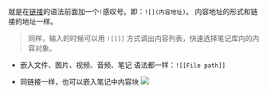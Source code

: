 就是在[链接](如何做/Obsidian软件手册/链接.md)的语法前面加一个`!`感叹号。即：`![](内容地址)`。
内容地址的形式和链接的地址一样。

> 同样，输入的时候可以用 `![[]]` 方式调出内容列表，快速选择笔记库内的内容对象。

- 嵌入文件、图片、视频、音频、笔记
语法都一样：`![[File path]]`

- 同链接一样，也可以嵌入笔记中内容块
![](如何做/Obsidian软件手册/链接.md#^997abc)